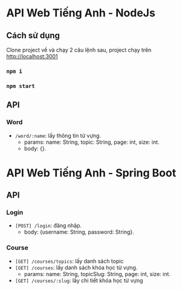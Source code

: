 # API Web Tiếng Anh - NodeJs

## Cách sử dụng

Clone project về và chạy 2 câu lệnh sau, project chạy trên [http://localhost:3001](http://localhost:3001)

### `npm i`

### `npm start`

## API

### Word

- `/word/:name`: lấy thông tin từ vựng.
  - params: name: String, topic: String, page: int, size: int.
  - body: {}.

# API Web Tiếng Anh - Spring Boot

## API

### Login
- `[POST] /login`: đăng nhập.
  - body: {username: String, password: String}.

### Course
- `[GET] /courses/topics`: lấy danh sách topic
- `[GET] /courses`: lấy danh sách khóa học từ vựng.
  - params: name: String, topicSlug: String, page: int, size: int.
- `[GET] /courses/:slug`: lấy chi tiết khóa học từ vựng
  
